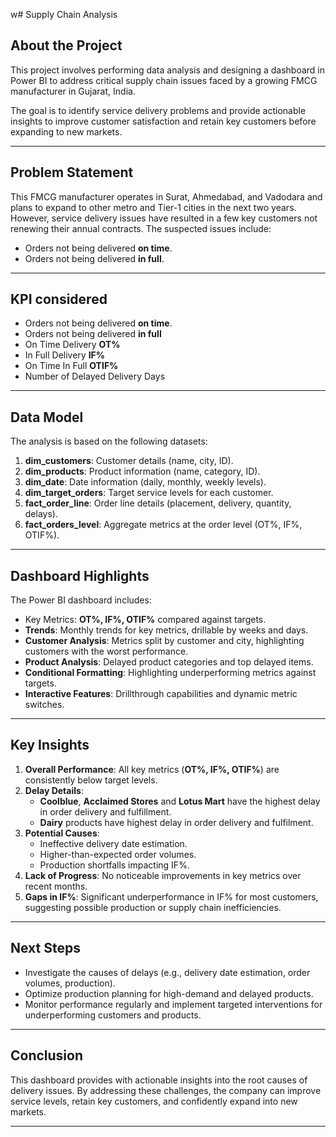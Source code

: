 w# Supply Chain Analysis

## About the Project
This project involves performing data analysis and designing a dashboard in Power BI to address critical supply chain issues faced by a growing FMCG manufacturer in Gujarat, India. 

The goal is to identify service delivery problems and provide actionable insights to improve customer satisfaction and retain key customers before expanding to new markets.

---

## Problem Statement
This FMCG manufacturer operates in Surat, Ahmedabad, and Vadodara and plans to expand to other metro and Tier-1 cities in the next two years. However, service delivery issues have resulted in a few key customers not renewing their annual contracts. The suspected issues include:
- Orders not being delivered **on time**.
- Orders not being delivered **in full**.

---

## KPI considered

- Orders not being delivered **on time**.
- Orders not being delivered **in full**
- On Time Delivery **OT%**
- In Full Delivery **IF%**
- On Time In Full **OTIF%**
- Number of Delayed Delivery Days


---

## Data Model
The analysis is based on the following datasets:
1. **dim_customers**: Customer details (name, city, ID).
2. **dim_products**: Product information (name, category, ID).
3. **dim_date**: Date information (daily, monthly, weekly levels).
4. **dim_target_orders**: Target service levels for each customer.
5. **fact_order_line**: Order line details (placement, delivery, quantity, delays).
6. **fact_orders_level**: Aggregate metrics at the order level (OT%, IF%, OTIF%).
  



---

## Dashboard Highlights
The Power BI dashboard includes:
- Key Metrics: **OT%, IF%, OTIF%** compared against targets.
- **Trends**: Monthly trends for key metrics, drillable by weeks and days.
- **Customer Analysis**: Metrics split by customer and city, highlighting customers with the worst performance.
- **Product Analysis**: Delayed product categories and top delayed items.
- **Conditional Formatting**: Highlighting underperforming metrics against targets.
- **Interactive Features**: Drillthrough capabilities and dynamic metric switches.


---

## Key Insights
1. **Overall Performance**: All key metrics (**OT%, IF%, OTIF%**) are consistently below target levels.
2. **Delay Details**:
   - **Coolblue**, **Acclaimed Stores** and **Lotus Mart** have the highest delay in order delivery and fulfillment.
   - **Dairy** products have highest delay in order delivery and fulfilment.
3. **Potential Causes**:
   - Ineffective delivery date estimation.
   - Higher-than-expected order volumes.
   - Production shortfalls impacting IF%.
4. **Lack of Progress**: No noticeable improvements in key metrics over recent months.
5. **Gaps in IF%**: Significant underperformance in IF% for most customers, suggesting possible production or supply chain inefficiencies.

---

## Next Steps
- Investigate the causes of delays (e.g., delivery date estimation, order volumes, production).
- Optimize production planning for high-demand and delayed products.
- Monitor performance regularly and implement targeted interventions for underperforming customers and products.

---

## Conclusion
This dashboard provides with actionable insights into the root causes of delivery issues. By addressing these challenges, the company can improve service levels, retain key customers, and confidently expand into new markets.

---




